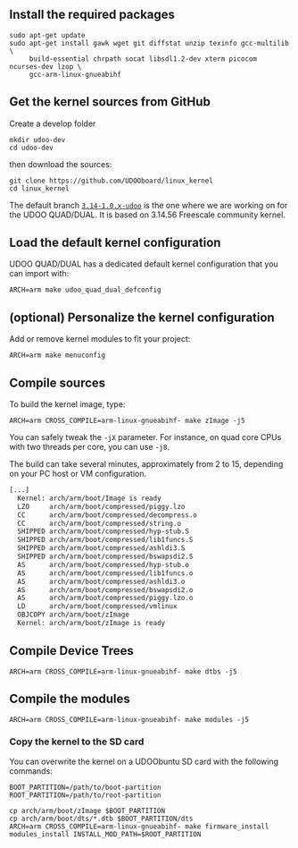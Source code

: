 ## Install the required packages

    sudo apt-get update
    sudo apt-get install gawk wget git diffstat unzip texinfo gcc-multilib \
         build-essential chrpath socat libsdl1.2-dev xterm picocom ncurses-dev lzop \
         gcc-arm-linux-gnueabihf

## Get the kernel sources from GitHub
Create a develop folder

    mkdir udoo-dev
    cd udoo-dev

then download the sources:

    git clone https://github.com/UDOOboard/linux_kernel
    cd linux_kernel

The default branch [`3.14-1.0.x-udoo`](https://github.com/UDOOboard/linux_kernel) is the one where we are working on for the UDOO QUAD/DUAL. It is based on 3.14.56 Freescale community kernel.


## Load the default kernel configuration
UDOO QUAD/DUAL has a dedicated default kernel configuration that you can import with:

    ARCH=arm make udoo_quad_dual_defconfig

## (optional) Personalize the kernel configuration
Add or remove kernel modules to fit your project:

    ARCH=arm make menuconfig

## Compile sources
To build the kernel image, type:

    ARCH=arm CROSS_COMPILE=arm-linux-gnueabihf- make zImage -j5

You can safely tweak the `-jX` parameter. For instance, on quad core CPUs with two threads per core, you can use `-j8`.

The build can take several minutes, approximately from 2 to 15, depending on your PC host or VM configuration.

``` bash
[...]
  Kernel: arch/arm/boot/Image is ready
  LZO     arch/arm/boot/compressed/piggy.lzo
  CC      arch/arm/boot/compressed/decompress.o
  CC      arch/arm/boot/compressed/string.o
  SHIPPED arch/arm/boot/compressed/hyp-stub.S
  SHIPPED arch/arm/boot/compressed/lib1funcs.S
  SHIPPED arch/arm/boot/compressed/ashldi3.S
  SHIPPED arch/arm/boot/compressed/bswapsdi2.S
  AS      arch/arm/boot/compressed/hyp-stub.o
  AS      arch/arm/boot/compressed/lib1funcs.o
  AS      arch/arm/boot/compressed/ashldi3.o
  AS      arch/arm/boot/compressed/bswapsdi2.o
  AS      arch/arm/boot/compressed/piggy.lzo.o
  LD      arch/arm/boot/compressed/vmlinux
  OBJCOPY arch/arm/boot/zImage
  Kernel: arch/arm/boot/zImage is ready
```

## Compile Device Trees

    ARCH=arm CROSS_COMPILE=arm-linux-gnueabihf- make dtbs -j5


## Compile the modules

    ARCH=arm CROSS_COMPILE=arm-linux-gnueabihf- make modules -j5


### Copy the kernel to the SD card

You can overwrite the kernel on a UDOObuntu SD card with the following commands:

    BOOT_PARTITION=/path/to/boot-partition
    ROOT_PARTITION=/path/to/root-partition

    cp arch/arm/boot/zImage $BOOT_PARTITION
    cp arch/arm/boot/dts/*.dtb $BOOT_PARTITION/dts
    ARCH=arm CROSS_COMPILE=arm-linux-gnueabihf- make firmware_install modules_install INSTALL_MOD_PATH=$ROOT_PARTITION
